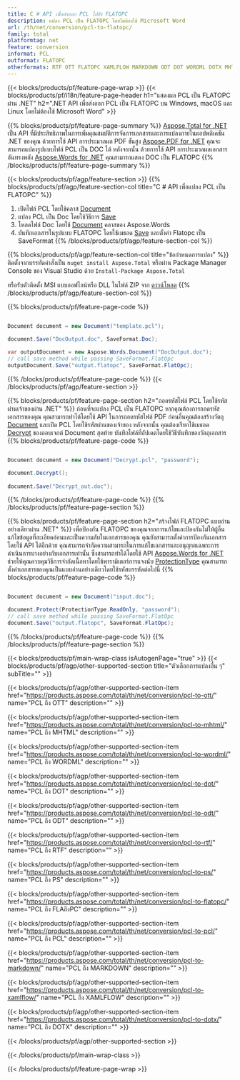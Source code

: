 ```yaml
---
title: C # API เพื่อส่งออก PCL ไปยัง FLATOPC
description: แปลง PCL เป็น FLATOPC โดยไม่ต้องใช้ Microsoft Word
url: /th/net/conversion/pcl-to-flatopc/
family: total
platformtag: net
feature: conversion
informat: PCL
outformat: FLATOPC
otherformats: RTF OTT FLATOPC XAMLFLOW MARKDOWN ODT DOT WORDML DOTX MHTML PS DOTM
---
```

{{< blocks/products/pf/feature-page-wrap >}}
{{< blocks/products/pf/i18n/feature-page-header h1="แสดงผล PCL เป็น FLATOPC ผ่าน .NET" h2=".NET API เพื่อส่งออก PCL เป็น FLATOPC บน Windows, macOS และ Linux โดยไม่ต้องใช้ Microsoft Word" >}}

{{% blocks/products/pf/feature-page-summary %}}
[Aspose.Total for .NET](https://products.aspose.com/total/net/) เป็น API ที่มีประสิทธิภาพในการเพิ่มคุณสมบัติการจัดการเอกสารและการแปลงภายในแอปพลิเคชัน .NET ของคุณ ด้วยการใช้ API การประมวลผล PDF ขั้นสูง [Aspose.PDF for .NET](https://products.aspose.com/pdf/net/) คุณจะสามารถแปลงรูปแบบไฟล์ PCL เป็น DOC ได้ หลังจากนั้น ด้วยการใช้ API การประมวลผลเอกสารอันทรงพลัง [Aspose.Words for .NET](https://products.aspose.com/words/net/) คุณสามารถแสดง DOC เป็น FLATOPC
{{% /blocks/products/pf/feature-page-summary  %}}

{{< blocks/products/pf/agp/feature-section >}}
{{% blocks/products/pf/agp/feature-section-col title="C # API เพื่อแปลง PCL เป็น FLATOPC" %}}
1. เปิดไฟล์ PCL โดยใช้คลาส [Document](https://apireference.aspose.com/pdf/net/aspose.pdf/document)
2. แปลง PCL เป็น Doc โดยใช้วิธีการ [Save](https://apireference.aspose.com/pdf/net/aspose.pdf.document/save/methods/5)
3. โหลดไฟล์ Doc โดยใช้ [Document](https://apireference.aspose.com/words/net/aspose.words/document) คลาสของ Aspose.Words
4. บันทึกเอกสารในรูปแบบ FLATOPC โดยใช้เมธอด [Save](https://apireference.aspose.com/words/net/aspose.words.document/save/methods/4) และตั้งค่า Flatopc เป็น SaveFormat
{{% /blocks/products/pf/agp/feature-section-col %}}

{{% blocks/products/pf/agp/feature-section-col title="ข้อกำหนดการแปลง" %}}
ติดตั้งจากบรรทัดคำสั่งเป็น ```nuget install Aspose.Total``` หรือผ่าน Package Manager Console ของ Visual Studio ด้วย ```Install-Package Aspose.Total```

หรือรับตัวติดตั้ง MSI แบบออฟไลน์หรือ DLL ในไฟล์ ZIP จาก [ดาวน์โหลด](https://downloads.aspose.com/total/net)
{{% /blocks/products/pf/agp/feature-section-col %}}

{{% blocks/products/pf/feature-page-code %}}

```cs

Document document = new Document("template.pcl");
 
document.Save("DocOutput.doc", SaveFormat.Doc); 

var outputDocument = new Aspose.Words.Document("DocOutput.doc");
// call save method while passing SaveFormat.FlatOpc
outputDocument.Save("output.flatopc", SaveFormat.FlatOpc);   
```
{{% /blocks/products/pf/feature-page-code %}}
{{< /blocks/products/pf/agp/feature-section >}}

{{% blocks/products/pf/feature-page-section  h2="ถอดรหัสไฟล์ PCL โดยใช้รหัสผ่านเจ้าของผ่าน .NET" %}}
ก่อนที่จะแปลง PCL เป็น FLATOPC หากคุณต้องการถอดรหัสเอกสารของคุณ คุณสามารถทำได้โดยใช้ API ในการถอดรหัสไฟล์ PDF ก่อนอื่นคุณต้องสร้างวัตถุ [Document](https://apireference.aspose.com/pdf/net/aspose.pdf/document) และเปิด PCL โดยใช้รหัสผ่านของเจ้าของ หลังจากนั้น คุณต้องเรียกใช้เมธอด [Decrypt](https://apireference.aspose.com/pdf/net/aspose.pdf/document/methods/decrypt) ของออบเจกต์ Document สุดท้าย บันทึกไฟล์ที่อัปเดตโดยใช้วิธีบันทึกของวัตถุเอกสาร  
{{% blocks/products/pf/feature-page-code %}}

```cs

Document document = new Document("Decrypt.pcl", "password");

document.Decrypt();
 
document.Save("Decrypt_out.doc");
```
{{% /blocks/products/pf/feature-page-code  %}}
{{% /blocks/products/pf/feature-page-section %}}

{{% blocks/products/pf/feature-page-section  h2="สร้างไฟล์ FLATOPC แบบอ่านอย่างเดียวผ่าน .NET" %}}
เพื่อป้องกัน FLATOPC ของคุณจากการแก้ไขและป้องกันไม่ให้ผู้อื่นแก้ไขข้อมูลที่ละเอียดอ่อนและเป็นความลับในเอกสารของคุณ คุณยังสามารถตั้งค่าการป้องกันเอกสารโดยใช้ API ได้อีกด้วย คุณสามารถจำกัดความสามารถในการแก้ไขเอกสารและอนุญาตเฉพาะการดำเนินการบางอย่างกับเอกสารเท่านั้น ซึ่งสามารถทำได้โดยใช้ API [Aspose.Words for .NET](https://products.aspose.com/words/net/) ช่วยให้คุณควบคุมวิธีการจำกัดเนื้อหาโดยใช้พารามิเตอร์การแจงนับ [ProtectionType](https://apireference.aspose.com/words/net/aspose.words/protectiontype) คุณสามารถตั้งค่าเอกสารของคุณเป็นแบบอ่านอย่างเดียวโดยใช้รหัสบรรทัดต่อไปนี้ 
{{% blocks/products/pf/feature-page-code %}}

```cs

Document document = new Document("input.doc");

document.Protect(ProtectionType.ReadOnly, "password");
// call save method while passing SaveFormat.FlatOpc
document.Save("output.flatopc", SaveFormat.FlatOpc);    
```
{{% /blocks/products/pf/feature-page-code  %}}
{{% /blocks/products/pf/feature-page-section %}}

{{< blocks/products/pf/main-wrap-class isAutogenPage="true" >}}
{{< blocks/products/pf/agp/other-supported-section title="ตัวเลือกการแปลงอื่น ๆ" subTitle="" >}}

{{< blocks/products/pf/agp/other-supported-section-item href="https://products.aspose.com/total/th/net/conversion/pcl-to-ott/" name="PCL ถึง OTT" description="" >}}

{{< blocks/products/pf/agp/other-supported-section-item href="https://products.aspose.com/total/th/net/conversion/pcl-to-mhtml/" name="PCL ถึง MHTML" description="" >}}

{{< blocks/products/pf/agp/other-supported-section-item href="https://products.aspose.com/total/th/net/conversion/pcl-to-wordml/" name="PCL ถึง WORDML" description="" >}}

{{< blocks/products/pf/agp/other-supported-section-item href="https://products.aspose.com/total/th/net/conversion/pcl-to-dot/" name="PCL ถึง DOT" description="" >}}

{{< blocks/products/pf/agp/other-supported-section-item href="https://products.aspose.com/total/th/net/conversion/pcl-to-odt/" name="PCL ถึง ODT" description="" >}}

{{< blocks/products/pf/agp/other-supported-section-item href="https://products.aspose.com/total/th/net/conversion/pcl-to-rtf/" name="PCL ถึง RTF" description="" >}}

{{< blocks/products/pf/agp/other-supported-section-item href="https://products.aspose.com/total/th/net/conversion/pcl-to-ps/" name="PCL ถึง PS" description="" >}}

{{< blocks/products/pf/agp/other-supported-section-item href="https://products.aspose.com/total/th/net/conversion/pcl-to-flatopc/" name="PCL ถึง FLAถึงPC" description="" >}}

{{< blocks/products/pf/agp/other-supported-section-item href="https://products.aspose.com/total/th/net/conversion/pcl-to-pcl/" name="PCL ถึง PCL" description="" >}}

{{< blocks/products/pf/agp/other-supported-section-item href="https://products.aspose.com/total/th/net/conversion/pcl-to-markdown/" name="PCL ถึง MARKDOWN" description="" >}}

{{< blocks/products/pf/agp/other-supported-section-item href="https://products.aspose.com/total/th/net/conversion/pcl-to-xamlflow/" name="PCL ถึง XAMLFLOW" description="" >}}

{{< blocks/products/pf/agp/other-supported-section-item href="https://products.aspose.com/total/th/net/conversion/pcl-to-dotx/" name="PCL ถึง DOTX" description="" >}}



{{< /blocks/products/pf/agp/other-supported-section >}}

{{< /blocks/products/pf/main-wrap-class >}}

{{< /blocks/products/pf/feature-page-wrap >}}